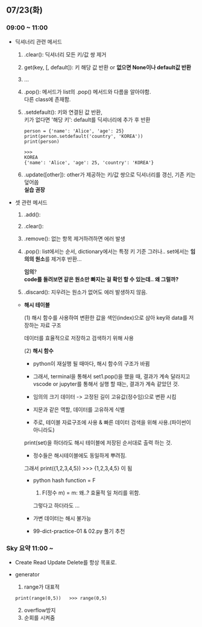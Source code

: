 ## 07/23(화)

### 09:00 ~ 11:00

- 딕셔너리 관련 메서드

    1. .clear(): 딕셔너리 모든 키/값 쌍 제거

    2. get(key, [, default]): 키 해당 값 반환 or **없으면 None이나 default값 반환**

    3. ...

    4. .pop(): 메서드가 list의 .pop() 메서드와 다름을 알아야함.    
        다른 class에 존재함.

    5. .setdefault(): 키와 연결된 값 반환,      
        키가 없다면 '해당 키': default를 딕셔너리에 추가 후 반환
        ```
        person = {'name': 'Alice', 'age': 25}
        print(person.setdefault('country', 'KOREA'))
        print(person)

        >>>
        KOREA
        {'name': 'Alice', 'age': 25, 'country': 'KOREA'}
        ```
    
    6. .update([other]): other가 제공하는 키/값 쌍으로 딕셔너리를 갱신, 기존 키는 덮어씀    
        **실습 권장** 

- 셋 관련 메서드

    1. .add():
    
    2. .clear():

    3. .remove(): 없는 항목 제거하려하면 에러 발생

    4. .pop(): list에서는 순서, dictionary에서는 특정 키 기준
        그러나.. set에서는 **임의의 원소**를 제거후 반환...

        **임의**?   
        **code를 돌려보면 같은 원소만 빠지는 걸 확인 할 수 있는데.. 왜 그럴까?**
    
    5. .discard(): 지우려는 원소가 없어도 에러 발생하지 않음.


    - **해시 테이블**

        (1) 해시 함수를 사용하여 변환한 값을 색인(index)으로 삼아 key와 data를 저장하는 자료 구조

        데이터를 효율적으로 저장하고 검색하기 위해 사용

        (2) **해시 함수**

        - python이 재실행 될 때마다, 해시 함수의 구조가 바뀜

        - 그래서, terminal을 통해서 set1.pop()을 했을 때, 결과가 계속 달라지고    
                vscode or jupyter를 통해서 실행 할 때는, 결과가 계속 같았던 것.

        - 임의의 크기 데이터 -> 고정된 길이 고유값(정수임)으로 변환 시킴

        - 지문과 같은 역할, 데이터를 고유하게 식별

        - 주로, 테이블 자료구조에 사용 & 빠른 데이터 검색을 위해 사용.(파이썬이 아니라도)

        print(set)을 하더라도 해시 테이블에 저장된 순서대로 출력 하는 것.
        + 정수들은 해시테이블에도 동일하게 뿌려짐.

        그래서 print({1,2,3,4,5}) >>> {1,2,3,4,5} 이 됨

        - python hash function = F

            1. F(정수 m) = m: 왜..? 효율적 일 처리를 위함.

            그렇다고 하더라도 ...

        - 가변 데이터는 해시 불가능

        - 99-dict-practice-01 & 02.py 풀기 추천


### Sky 요약 11:00 ~
- Create Read Update Delete를 항상 목표로.



- generator
    1. range가 대표적
    ``` 
    print(range(0,5))   >>> range(0,5)
    ```
    2. overflow방지
    3. 순회를 시켜줌